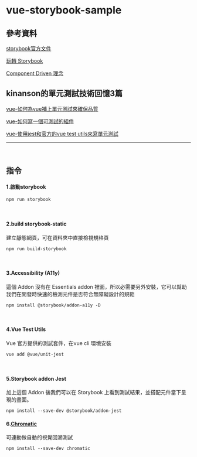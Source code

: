 # vue-storybook-sample


## 參考資料

[storybook官方文件](https://storybook.js.org/docs/vue/get-started/install)

[玩轉 Storybook](https://ithelp.ithome.com.tw/articles/10237430)

[Component Driven 理念](https://www.componentdriven.org/)

## kinanson的單元測試技術回憶3篇

[vue-如何為vue補上單元測試來確保品質](https://dotblogs.com.tw/kinanson/2017/07/24/211543)

[vue-如何寫一個可測試的組件](https://dotblogs.com.tw/kinanson/2017/07/24/211543)

[vue-使用jest和官方的vue test utils來寫單元測試](https://dotblogs.com.tw/kinanson/2017/10/17/222548)
- - -
&nbsp;
## 指令

#### 1.啟動storybook

```
npm run storybook
```
&nbsp;
#### 2.build storybook-static
建立靜態網頁，可在資料夾中直接檢視規格頁 

```
npm run build-storybook
```
&nbsp;
#### 3.Accessibility (A11y)
這個 Addon 沒有在 Essentials addon 裡面，所以必需要另外安裝，它可以幫助我們在開發時快速的檢測元件是否符合無障礙設計的規範

```
npm install @storybook/addon-a11y -D
```
&nbsp;
#### 4.Vue Test Utils
Vue 官方提供的測試套件，在vue cli 環境安裝
```
vue add @vue/unit-jest
```
&nbsp;
#### 5.Storybook addon Jest
加上這個 Addon 後我們可以在 Storybook 上看到測試結果，並搭配元件當下呈現的畫面。
```
npm install --save-dev @storybook/addon-jest
```

#### 6.[Chromatic](https://www.chromatic.com/)
可連動做自動的視覺回溯測試 
```
npm install --save-dev chromatic
```
